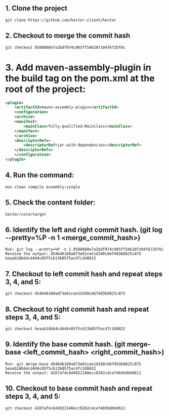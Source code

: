 ## 1. Clone the project 
    git clone https://github.com/hector-client/hector

## 2. Checkout to merge the commit hash
    git checkout 0588608e7a2bdf974c985ff546207104f672bf6c

# 3. Add maven-assembly-plugin in the build tag on the pom.xml at the root of the project:

```xml
<plugin>
	<artifactId>maven-assembly-plugin</artifactId> 
    <configuration> 
    <archive> 
    <manifest> 
        <mainClass>fully.qualified.MainClass</mainClass> 
    </manifest> 
    </archive> 
    <descriptorRefs> 
        <descriptorRef>jar-with-dependencies</descriptorRef> 
    </descriptorRefs> 
    </configuration> 
</plugin> 
``` 

## 4. Run the command:
    mvn clean compile assembly:single

## 5. Check the content folder: 
    hector/core/target

## 6. Identify the left and right commit hash. (git log --pretty=%P -n 1 <merge_commit_hash>)
    Run: git log --pretty=%P -n 1 0588608e7a2bdf974c985ff546207104f672bf6c
    Receive the output: 454646160a073e61cee1d3d0cb6f493b0825c875 beaab18b64cd4d4c05f5cb13b85f5ac47c2d8822

## 7. Checkout to left commit hash and repeat steps 3, 4, and 5:
    git checkout 454646160a073e61cee1d3d0cb6f493b0825c875

## 8. Checkout to right commit hash and repeat steps 3, 4, and 5:
    git checkout beaab18b64cd4d4c05f5cb13b85f5ac47c2d8822

## 9. Identify the base commit hash. (git merge-base <left_commit_hash> <right_commit_hash>)
    Run: git merge-base 454646160a073e61cee1d3d0cb6f493b0825c875 beaab18b64cd4d4c05f5cb13b85f5ac47c2d8822
    Receive the output: 4287af4cbd4922148ecc8262c4cef4b56db9d611

## 10. Checkout to base commit hash and repeat steps 3, 4, and 5:
    git checkout 4287af4cbd4922148ecc8262c4cef4b56db9d611